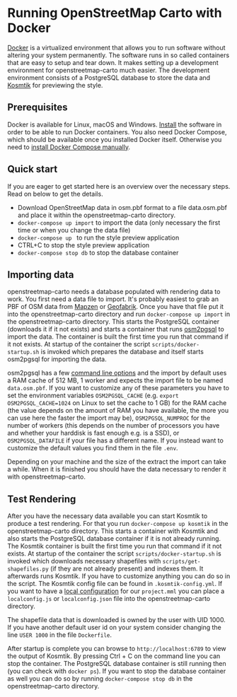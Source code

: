 # Running OpenStreetMap Carto with Docker

[Docker](https://docker.com) is a virtualized environment that allows you to run software without altering your system permanently.
The software runs in so called containers that are easy to setup and tear down. It makes setting up a
development environment for openstreetmap-carto much easier. The development environment consists of a
PostgreSQL database to store the data and [Kosmtik](https://github.com/kosmtik/kosmtik) for previewing the style.

## Prerequisites

Docker is available for Linux, macOS and Windows. [Install](https://www.docker.com/get-docker) the software in order
to be able to run Docker containers. You also need Docker Compose, which should be available once you installed
Docker itself. Otherwise you need to [install Docker Compose manually](https://docs.docker.com/compose/install/).

## Quick start

If you are eager to get started here is an overview over the necessary steps.
Read on below to get the details.

* Download OpenStreetMap data in osm.pbf format to a file data.osm.pbf and place it within the openstreetmap-carto directory.
* `docker-compose up import` to import the data (only necessary the first time or when you change the data file)
* `docker-compose up ` to run the style preview application
* CTRL+C to stop the style preview application
* `docker-compose stop db` to stop the database container

## Importing data

openstreetmap-carto needs a database populated with rendering data to work. You first need a data file to import.
It's probably easiest to grab an PBF of OSM data from [Mapzen](https://mapzen.com/data/metro-extracts/) or [Geofabrik](http://download.geofabrik.de/).
Once you have that file put it into the openstreetmap-carto directory and run `docker-compose up import` in the openstreetmap-carto directory.
This starts the PostgreSQL container (downloads it if it not exists) and starts a container that runs
[osm2pgsql](https://github.com/openstreetmap/osm2pgsql) to import the data. The container is built the first time you run that command if it not exists.
At startup of the container the script `scripts/docker-startup.sh` is invoked which prepares the database and itself starts osm2pgsql for importing the data.

osm2pgsql has a few [command line options](https://manpages.debian.org/testing/osm2pgsql/osm2pgsql.1.en.html) and the import by default uses
a RAM cache of 512 MB, 1 worker and expects the import file to be named `data.osm.pbf`. If you want to customize any of these parameters you have
to set the environment variables `OSM2PGSQL_CACHE` (e.g. `export OSM2PGSQL_CACHE=1024` on Linux to set the cache to 1 GB)
for the RAM cache (the value depends on the amount of RAM you have available, the more you can use
here the faster the import may be), `OSM2PGSQL_NUMPROC` for the number of workers (this depends on the number of processors you have and whether your
harddisk is fast enough e.g. is a SSD), or `OSM2PGSQL_DATAFILE` if your file has a different name. If you instead want
to customize the default values you find them in the file `.env`.

Depending on your machine and the size of the extract the import can take a while. When it is finished you should have the data necessary to
render it with openstreetmap-carto.

## Test Rendering

After you have the necessary data available you can start Kosmtik to produce a test rendering. For that
you run `docker-compose up kosmtik` in the openstreetmap-carto directory. This starts a container with Kosmtik and also starts the PostgreSQL database container if it is not already running. The Kosmtik container is built the
first time you run that command if it not exists.
At startup of the container the script `scripts/docker-startup.sh` is invoked which downloads necessary
shapefiles with `scripts/get-shapefiles.py` (if they are not already present) and indexes them. It afterwards runs Kosmtik. If you
have to customize anything you can do so in the script. The Kosmtik config file can be found in `.kosmtik-config.yml`.
If you want to have a [local configuration](https://github.com/kosmtik/kosmtik#local-config) for our `project.mml` you
can place a `localconfig.js` or `localconfig.json` file into the openstreetmap-carto directory.

The shapefile data that is downloaded is owned by the user with UID 1000. If you have another default user id on your system consider
changing the line `USER 1000` in the file `Dockerfile`.

After startup is complete you can browse to `http://localhost:6789` to view the output of Kosmtik. By pressing Ctrl + C on the
command line you can stop the container. The PostgreSQL database container is still running then (you can check with `docker ps`). If you
want to stop the database container as well you can do so by running `docker-compose stop db` in the
openstreetmap-carto directory.

